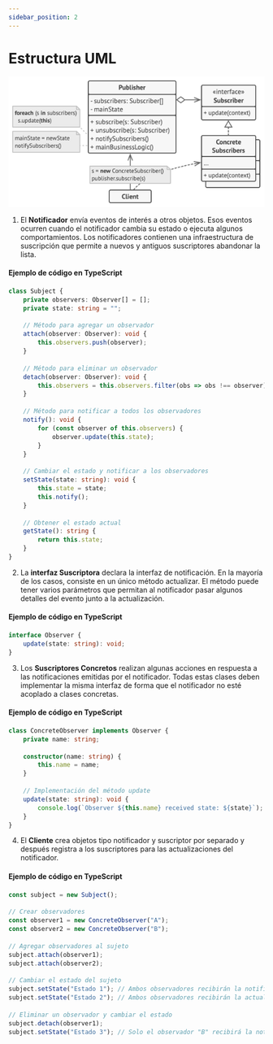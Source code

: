 ```yaml
---
sidebar_position: 2
---
```


# Estructura UML

![Estructura UML del Patrón Observer](./img/observer-image.png)

1. El __Notificador__ envía eventos de interés a otros objetos. Esos eventos ocurren cuando el notificador cambia su estado o ejecuta algunos comportamientos. Los notificadores contienen una infraestructura de suscripción que permite a nuevos y antiguos suscriptores abandonar la lista.

#### Ejemplo de código en TypeScript

```ts
class Subject {
    private observers: Observer[] = [];
    private state: string = "";

    // Método para agregar un observador
    attach(observer: Observer): void {
        this.observers.push(observer);
    }

    // Método para eliminar un observador
    detach(observer: Observer): void {
        this.observers = this.observers.filter(obs => obs !== observer);
    }

    // Método para notificar a todos los observadores
    notify(): void {
        for (const observer of this.observers) {
            observer.update(this.state);
        }
    }

    // Cambiar el estado y notificar a los observadores
    setState(state: string): void {
        this.state = state;
        this.notify();
    }

    // Obtener el estado actual
    getState(): string {
        return this.state;
    }
}
```

2. La __interfaz Suscriptora__ declara la interfaz de notificación. En la mayoría de los casos, consiste en un único método actualizar. El método puede tener varios parámetros que permitan al notificador pasar algunos detalles del evento junto a la actualización.

#### Ejemplo de código en TypeScript

```ts
interface Observer {
    update(state: string): void;
}
```

3. Los __Suscriptores Concretos__ realizan algunas acciones en respuesta a las notificaciones emitidas por el notificador. Todas estas clases deben implementar la misma interfaz de forma que el notificador no esté acoplado a clases concretas.

#### Ejemplo de código en TypeScript

```ts
class ConcreteObserver implements Observer {
    private name: string;

    constructor(name: string) {
        this.name = name;
    }

    // Implementación del método update
    update(state: string): void {
        console.log(`Observer ${this.name} received state: ${state}`);
    }
}
```

4. El __Cliente__ crea objetos tipo notificador y suscriptor por separado y después registra a los suscriptores para las actualizaciones del notificador.

#### Ejemplo de código en TypeScript

```ts
const subject = new Subject();

// Crear observadores
const observer1 = new ConcreteObserver("A");
const observer2 = new ConcreteObserver("B");

// Agregar observadores al sujeto
subject.attach(observer1);
subject.attach(observer2);

// Cambiar el estado del sujeto
subject.setState("Estado 1"); // Ambos observadores recibirán la notificación
subject.setState("Estado 2"); // Ambos observadores recibirán la actualización

// Eliminar un observador y cambiar el estado
subject.detach(observer1);
subject.setState("Estado 3"); // Solo el observador "B" recibirá la notificación
```